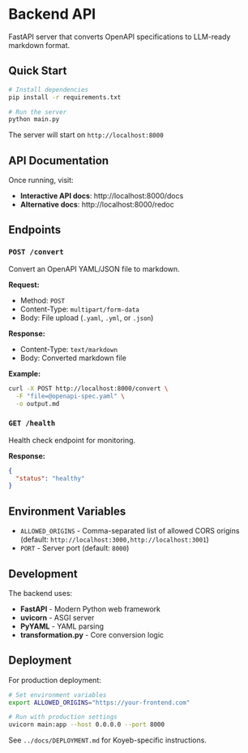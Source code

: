 # Backend API

FastAPI server that converts OpenAPI specifications to LLM-ready markdown format.

## Quick Start

```bash
# Install dependencies
pip install -r requirements.txt

# Run the server
python main.py
```

The server will start on `http://localhost:8000`

## API Documentation

Once running, visit:
- **Interactive API docs**: http://localhost:8000/docs
- **Alternative docs**: http://localhost:8000/redoc

## Endpoints

### `POST /convert`
Convert an OpenAPI YAML/JSON file to markdown.

**Request:**
- Method: `POST`
- Content-Type: `multipart/form-data`
- Body: File upload (`.yaml`, `.yml`, or `.json`)

**Response:**
- Content-Type: `text/markdown`
- Body: Converted markdown file

**Example:**
```bash
curl -X POST http://localhost:8000/convert \
  -F "file=@openapi-spec.yaml" \
  -o output.md
```

### `GET /health`
Health check endpoint for monitoring.

**Response:**
```json
{
  "status": "healthy"
}
```

## Environment Variables

- `ALLOWED_ORIGINS` - Comma-separated list of allowed CORS origins (default: `http://localhost:3000,http://localhost:3001`)
- `PORT` - Server port (default: `8000`)

## Development

The backend uses:
- **FastAPI** - Modern Python web framework
- **uvicorn** - ASGI server
- **PyYAML** - YAML parsing
- **transformation.py** - Core conversion logic

## Deployment

For production deployment:

```bash
# Set environment variables
export ALLOWED_ORIGINS="https://your-frontend.com"

# Run with production settings
uvicorn main:app --host 0.0.0.0 --port 8000
```

See `../docs/DEPLOYMENT.md` for Koyeb-specific instructions.

